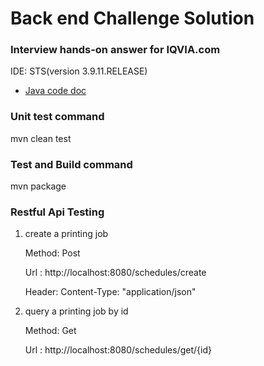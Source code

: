 # Back end Challenge Solution

### Interview hands-on answer for IQVIA.com 
IDE: STS(version 3.9.11.RELEASE)

* [Java code doc](./doc/index.html)


### Unit test command
mvn clean test

### Test and Build command
mvn package

### Restful Api Testing 
1. create a printing job

   Method: Post
   
   Url   : http://localhost:8080/schedules/create
   
   Header: Content-Type: "application/json" 
   
2. query a printing job by id

   Method: Get
   
   Url   : http://localhost:8080/schedules/get/{id}
  
  